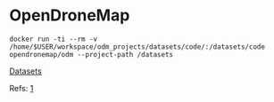 # OpenDroneMap

```
docker run -ti --rm -v /home/$USER/workspace/odm_projects/datasets/code/:/datasets/code opendronemap/odm --project-path /datasets
```
[Datasets](https://www.opendronemap.org/odm/datasets/)


Refs: [1](https://github.com/OpenDroneMap/ODM)




